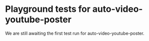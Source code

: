 # Playground tests for auto-video-youtube-poster
We are still awaiting the first test run for auto-video-youtube-poster.

